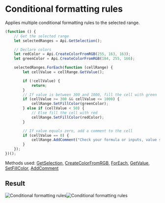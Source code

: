 # Conditional formatting rules

Applies multiple conditional formatting rules to the selected range.

<!-- This code snippet is shown in the screenshot. -->

<!-- eslint-skip -->

```ts
(function () {
    // Get the selected range
    let selectedRanges = Api.GetSelection();

    // Declare colors
    let redColor = Api.CreateColorFromRGB(255, 163, 163);
    let greenColor = Api.CreateColorFromRGB(184, 255, 166);

    selectedRanges.ForEach(function (cellRange) {
        let cellValue = cellRange.GetValue();

        if (!cellValue) {
            return;
        }
        // If value is between 300 and 1000, fill the cell with green
        if (cellValue >= 300 && cellValue <= 1000) {
            cellRange.SetFillColor(greenColor);
        } else if (cellValue < 50) {
            // Else fill the cell with red
            cellRange.SetFillColor(redColor);
        }

        // If value equals zero, add a comment to the cell
        if (cellValue == 0) {
            cellRange.AddComment("Check your formula or inputs, value should not be zero");
        }
    });
})();
```

Methods used: [GetSelection](../../../../office-api/usage-api/spreadsheet-api/Api/Methods/GetSelection.md), [CreateColorFromRGB](../../../../office-api/usage-api/spreadsheet-api/Api/Methods/CreateColorFromRGB.md), [ForEach](../../../../office-api/usage-api/spreadsheet-api/ApiRange/Methods/ForEach.md), [GetValue](../../../../office-api/usage-api/spreadsheet-api/ApiRange/Methods/GetValue.md), [SetFillColor](../../../../office-api/usage-api/spreadsheet-api/ApiRange/Methods/SetFillColor.md), [AddComment](../../../../office-api/usage-api/spreadsheet-api/ApiRange/Methods/AddComment.md)

## Result

<!-- imgpath -->

![Conditional formatting rules](/assets/images/plugins/conditional-formatting-rules.png#gh-light-mode-only)![Conditional formatting rules](/assets/images/plugins/conditional-formatting-rules.dark.png#gh-dark-mode-only)
